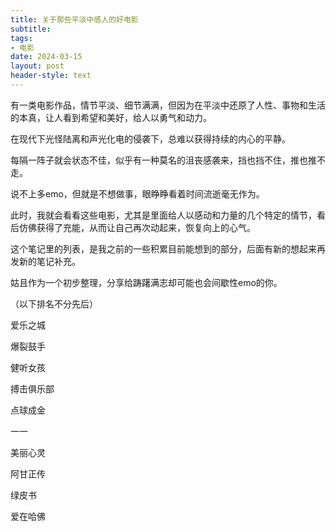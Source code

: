 ```yaml
---
title: 关于那些平淡中感人的好电影
subtitle: 
tags: 
- 电影
date: 2024-03-15
layout: post
header-style: text
---
```


有一类电影作品，情节平淡、细节满满，但因为在平淡中还原了人性、事物和生活的本真，让人看到希望和美好，给人以勇气和动力。

在现代下光怪陆离和声光化电的侵袭下，总难以获得持续的内心的平静。

每隔一阵子就会状态不佳，似乎有一种莫名的沮丧感袭来，挡也挡不住，推也推不走。

说不上多emo，但就是不想做事，眼睁睁看着时间流逝毫无作为。

此时，我就会看看这些电影，尤其是里面给人以感动和力量的几个特定的情节，看后仿佛获得了充能，从而让自己再次动起来，恢复向上的心气。

这个笔记里的列表，是我之前的一些积累目前能想到的部分，后面有新的想起来再发新的笔记补充。

姑且作为一个初步整理，分享给踌躇满志却可能也会间歇性emo的你。

（以下排名不分先后）

爱乐之城

爆裂鼓手

健听女孩

搏击俱乐部

点球成金

一一

美丽心灵

阿甘正传

绿皮书

爱在哈佛

